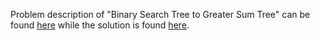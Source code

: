 Problem description of "Binary Search Tree to Greater Sum Tree" can be found [here](https://leetcode.com/problems/binary-search-tree-to-greater-sum-tree/) while the solution is found [here](https://github.com/aurimas13/Solutions-To-Problems/blob/main/LeetCode/Python%20Solutions/Binary%20Search%20Tree%20to%20Greater%20Sum%20Tree/binary.py).
